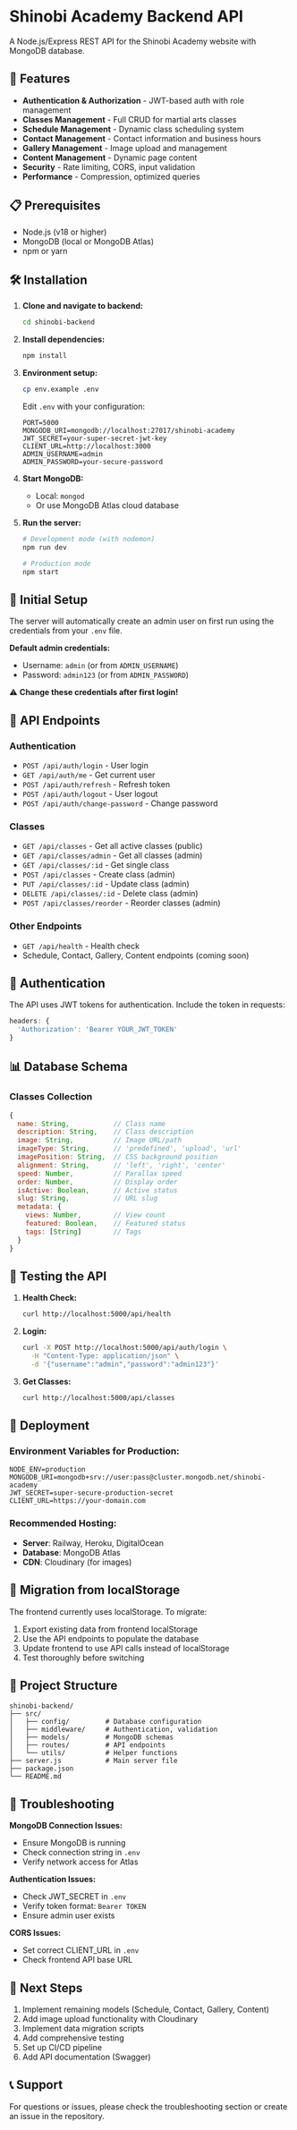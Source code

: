 # Shinobi Academy Backend API

A Node.js/Express REST API for the Shinobi Academy website with MongoDB database.

## 🚀 Features

- **Authentication & Authorization** - JWT-based auth with role management
- **Classes Management** - Full CRUD for martial arts classes
- **Schedule Management** - Dynamic class scheduling system
- **Contact Management** - Contact information and business hours
- **Gallery Management** - Image upload and management
- **Content Management** - Dynamic page content
- **Security** - Rate limiting, CORS, input validation
- **Performance** - Compression, optimized queries

## 📋 Prerequisites

- Node.js (v18 or higher)
- MongoDB (local or MongoDB Atlas)
- npm or yarn

## 🛠️ Installation

1. **Clone and navigate to backend:**
   ```bash
   cd shinobi-backend
   ```

2. **Install dependencies:**
   ```bash
   npm install
   ```

3. **Environment setup:**
   ```bash
   cp env.example .env
   ```
   Edit `.env` with your configuration:
   ```env
   PORT=5000
   MONGODB_URI=mongodb://localhost:27017/shinobi-academy
   JWT_SECRET=your-super-secret-jwt-key
   CLIENT_URL=http://localhost:3000
   ADMIN_USERNAME=admin
   ADMIN_PASSWORD=your-secure-password
   ```

4. **Start MongoDB:**
   - Local: `mongod`
   - Or use MongoDB Atlas cloud database

5. **Run the server:**
   ```bash
   # Development mode (with nodemon)
   npm run dev
   
   # Production mode
   npm start
   ```

## 🔧 Initial Setup

The server will automatically create an admin user on first run using the credentials from your `.env` file.

**Default admin credentials:**
- Username: `admin` (or from `ADMIN_USERNAME`)
- Password: `admin123` (or from `ADMIN_PASSWORD`)

⚠️ **Change these credentials after first login!**

## 📡 API Endpoints

### Authentication
- `POST /api/auth/login` - User login
- `GET /api/auth/me` - Get current user
- `POST /api/auth/refresh` - Refresh token
- `POST /api/auth/logout` - User logout
- `POST /api/auth/change-password` - Change password

### Classes
- `GET /api/classes` - Get all active classes (public)
- `GET /api/classes/admin` - Get all classes (admin)
- `GET /api/classes/:id` - Get single class
- `POST /api/classes` - Create class (admin)
- `PUT /api/classes/:id` - Update class (admin)
- `DELETE /api/classes/:id` - Delete class (admin)
- `POST /api/classes/reorder` - Reorder classes (admin)

### Other Endpoints
- `GET /api/health` - Health check
- Schedule, Contact, Gallery, Content endpoints (coming soon)

## 🔐 Authentication

The API uses JWT tokens for authentication. Include the token in requests:

```javascript
headers: {
  'Authorization': 'Bearer YOUR_JWT_TOKEN'
}
```

## 📊 Database Schema

### Classes Collection
```javascript
{
  name: String,           // Class name
  description: String,    // Class description
  image: String,          // Image URL/path
  imageType: String,      // 'predefined', 'upload', 'url'
  imagePosition: String,  // CSS background position
  alignment: String,      // 'left', 'right', 'center'
  speed: Number,          // Parallax speed
  order: Number,          // Display order
  isActive: Boolean,      // Active status
  slug: String,           // URL slug
  metadata: {
    views: Number,        // View count
    featured: Boolean,    // Featured status
    tags: [String]        // Tags
  }
}
```

## 🧪 Testing the API

1. **Health Check:**
   ```bash
   curl http://localhost:5000/api/health
   ```

2. **Login:**
   ```bash
   curl -X POST http://localhost:5000/api/auth/login \
     -H "Content-Type: application/json" \
     -d '{"username":"admin","password":"admin123"}'
   ```

3. **Get Classes:**
   ```bash
   curl http://localhost:5000/api/classes
   ```

## 🚢 Deployment

### Environment Variables for Production:
```env
NODE_ENV=production
MONGODB_URI=mongodb+srv://user:pass@cluster.mongodb.net/shinobi-academy
JWT_SECRET=super-secure-production-secret
CLIENT_URL=https://your-domain.com
```

### Recommended Hosting:
- **Server**: Railway, Heroku, DigitalOcean
- **Database**: MongoDB Atlas
- **CDN**: Cloudinary (for images)

## 🔄 Migration from localStorage

The frontend currently uses localStorage. To migrate:

1. Export existing data from frontend localStorage
2. Use the API endpoints to populate the database
3. Update frontend to use API calls instead of localStorage
4. Test thoroughly before switching

## 📁 Project Structure

```
shinobi-backend/
├── src/
│   ├── config/         # Database configuration
│   ├── middleware/     # Authentication, validation
│   ├── models/         # MongoDB schemas
│   ├── routes/         # API endpoints
│   └── utils/          # Helper functions
├── server.js           # Main server file
├── package.json
└── README.md
```

## 🐛 Troubleshooting

**MongoDB Connection Issues:**
- Ensure MongoDB is running
- Check connection string in `.env`
- Verify network access for Atlas

**Authentication Issues:**
- Check JWT_SECRET in `.env`
- Verify token format: `Bearer TOKEN`
- Ensure admin user exists

**CORS Issues:**
- Set correct CLIENT_URL in `.env`
- Check frontend API base URL

## 🔮 Next Steps

1. Implement remaining models (Schedule, Contact, Gallery, Content)
2. Add image upload functionality with Cloudinary
3. Implement data migration scripts
4. Add comprehensive testing
5. Set up CI/CD pipeline
6. Add API documentation (Swagger)

## 📞 Support

For questions or issues, please check the troubleshooting section or create an issue in the repository.

